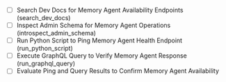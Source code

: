 - [ ] Search Dev Docs for Memory Agent Availability Endpoints (search_dev_docs)
- [ ] Inspect Admin Schema for Memory Agent Operations (introspect_admin_schema)
- [ ] Run Python Script to Ping Memory Agent Health Endpoint (run_python_script)
- [ ] Execute GraphQL Query to Verify Memory Agent Response (run_graphql_query)
- [ ] Evaluate Ping and Query Results to Confirm Memory Agent Availability